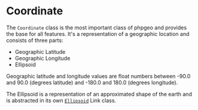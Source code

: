 # Coordinate

The `Coordinate` class is the most important class of phpgeo and provides the
base for all features. It's a representation of a geographic location and
consists of three parts:

- Geographic Latitude
- Geographic Longitude
- Ellipsoid

Geographic latitude and longitude values are float numbers between
-90.0 and 90.0 (degrees latitude) and -180.0 and 180.0 (degrees longitude).

The Ellipsoid is a representation of an approximated shape of the earth and
is abstracted in its own [`Ellipsoid`](Ellipsoid) Link class.
